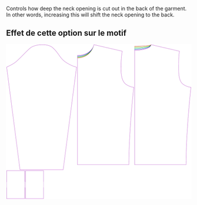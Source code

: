 
Controls how deep the neck opening is cut out in the back of the garment. In other words, increasing this will shift the neck opening to the back.


## Effet de cette option sur le motif
![This image shows the effect of this option by superimposing several variants that have a different value for this option](sven_backneckcutout_sample.svg "Effect of this option on the pattern")
